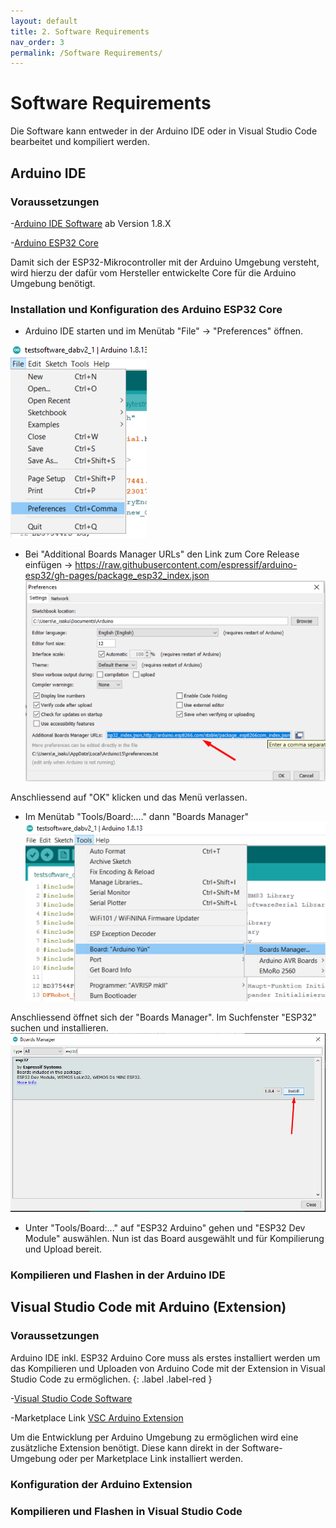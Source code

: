 ```yaml
---
layout: default
title: 2. Software Requirements
nav_order: 3
permalink: /Software Requirements/
---
```


# Software Requirements

Die Software kann entweder in der Arduino IDE oder in Visual Studio Code bearbeitet und kompiliert werden.

## Arduino IDE

### Voraussetzungen




-[Arduino IDE Software](http://www.arduino.cc/en/main/software) ab Version 1.8.X

-[Arduino ESP32 Core](https://github.com/espressif/arduino-esp32/blob/master/docs/arduino-ide/boards_manager.md)

Damit sich der ESP32-Mikrocontroller mit der Arduino Umgebung versteht, wird hierzu der dafür vom Hersteller entwickelte Core für die Arduino Umgebung benötigt.

### Installation und Konfiguration des Arduino ESP32 Core

* Arduino IDE starten und im Menütab "File" -> "Preferences" öffnen.

![Ard_1](/assets/images/preferences.png)

* Bei "Additional Boards Manager URLs" den Link zum Core Release einfügen -> 
https://raw.githubusercontent.com/espressif/arduino-esp32/gh-pages/package_esp32_index.json ![Ard_2](/assets/images/Corelink.png)

Anschliessend auf "OK" klicken und das Menü verlassen.

* Im Menütab "Tools/Board:...." dann "Boards Manager" ![Ard_3](/assets/images/boardsmanager.png)

Anschliessend öffnet sich der "Boards Manager". Im Suchfenster "ESP32" suchen und installieren.![Ard_3_1](/assets/images/boardsinstall.png)

* Unter "Tools/Board:..." auf "ESP32 Arduino" gehen und "ESP32 Dev Module" auswählen. Nun ist das Board ausgewählt und für Kompilierung und Upload bereit.

### Kompilieren und Flashen in der Arduino IDE

## Visual Studio Code mit Arduino (Extension)

### Voraussetzungen


Arduino IDE inkl. ESP32 Arduino Core muss als erstes installiert werden um das Kompilieren und Uploaden von Arduino Code mit der Extension in Visual Studio Code zu ermöglichen.
{: .label .label-red }


-[Visual Studio Code Software](https://code.visualstudio.com/download)

-Marketplace Link [VSC Arduino Extension](https://marketplace.visualstudio.com/items?itemName=vsciot-vscode.vscode-arduino)

Um die Entwicklung per Arduino Umgebung zu ermöglichen wird eine zusätzliche Extension benötigt. Diese kann direkt in der Software-Umgebung oder per Marketplace Link installiert werden.


 



### Konfiguration der Arduino Extension

### Kompilieren und Flashen in Visual Studio Code